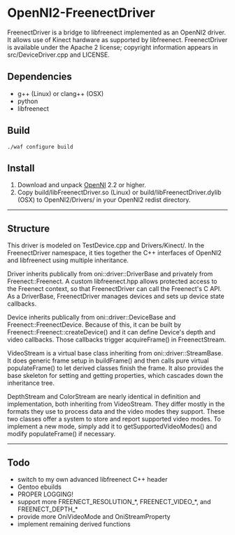 OpenNI2-FreenectDriver
======================

FreenectDriver is a bridge to libfreenect implemented as an OpenNI2 driver. It allows use of Kinect hardware as supported by libfreenect. FreenectDriver is available under the Apache 2 license; copyright information appears in src/DeviceDriver.cpp and LICENSE.

Dependencies
------------
* g++ (Linux) or clang++ (OSX)
* python
* libfreenect

Build
-----
    ./waf configure build

Install
-------
1. Download and unpack [OpenNI](http://www.openni.org/openni-sdk/) 2.2 or higher.
2. Copy build/libFreenectDriver.so (Linux) or build/libFreenectDriver.dylib (OSX) to OpenNI2/Drivers/ in your OpenNI2 redist directory.

__________________________________________________

Structure
---------
This driver is modeled on TestDevice.cpp and Drivers/Kinect/. In the FreenectDriver namespace, it ties together the C++ interfaces of OpenNI2 and libfreenect using multiple inheritance.

Driver inherits publically from oni::driver::DriverBase and privately from Freenect::Freenect. A custom libfreenect.hpp allows protected access to the Freenect context, so that FreenectDriver can call the Freenect's C API. As a DriverBase, FreenectDriver manages devices and sets up device state callbacks.

Device inherits publically from oni::driver::DeviceBase and Freenect::FreenectDevice. Because of this, it can be built by Freenect::Freenect::createDevice() and it can define Device's depth and video callbacks. Those callbacks trigger acquireFrame() in FreenectStream.

VideoStream is a virtual base class inheriting from oni::driver::StreamBase. It does generic frame setup in buildFrame() and then calls pure virtual populateFrame() to let derived classes finish the frame. It also provides the base skeleton for setting and getting properties, which cascades down the inheritance tree.

DepthStream and ColorStream are nearly identical in definition and implementation, both inheriting from VideoStream. They differ mostly in the formats they use to process data and the video modes they support. These two classes offer a system to store and report supported video modes. To implement a new mode, simply add it to getSupportedVideoModes() and modify populateFrame() if necessary.

__________________________________________________

Todo
----
* switch to my own advanced libfreenect C++ header
* Gentoo ebuilds
* PROPER LOGGING!
* support more FREENECT_RESOLUTION_\*, FREENECT_VIDEO_\*, and FREENECT_DEPTH_\*
* provide more OniVideoMode and OniStreamProperty
* implement remaining derived functions
